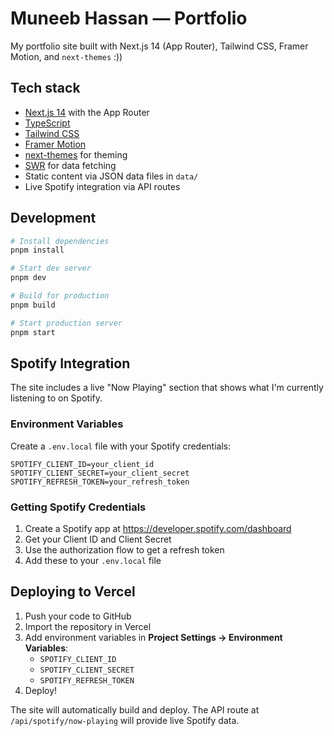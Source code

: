 # Muneeb Hassan — Portfolio

My portfolio site built with Next.js 14 (App Router), Tailwind CSS, Framer Motion, and `next-themes` :))

## Tech stack

- [Next.js 14](https://nextjs.org/) with the App Router
- [TypeScript](https://www.typescriptlang.org/)
- [Tailwind CSS](https://tailwindcss.com/)
- [Framer Motion](https://www.framer.com/motion/)
- [next-themes](https://github.com/pacocoursey/next-themes) for theming
- [SWR](https://swr.vercel.app/) for data fetching
- Static content via JSON data files in `data/`
- Live Spotify integration via API routes

## Development

```bash
# Install dependencies
pnpm install

# Start dev server
pnpm dev

# Build for production
pnpm build

# Start production server
pnpm start
```

## Spotify Integration

The site includes a live "Now Playing" section that shows what I'm currently listening to on Spotify.

### Environment Variables

Create a `.env.local` file with your Spotify credentials:

```env
SPOTIFY_CLIENT_ID=your_client_id
SPOTIFY_CLIENT_SECRET=your_client_secret
SPOTIFY_REFRESH_TOKEN=your_refresh_token
```

### Getting Spotify Credentials

1. Create a Spotify app at <https://developer.spotify.com/dashboard>
2. Get your Client ID and Client Secret
3. Use the authorization flow to get a refresh token
4. Add these to your `.env.local` file

## Deploying to Vercel

1. Push your code to GitHub
2. Import the repository in Vercel
3. Add environment variables in **Project Settings → Environment Variables**:
   - `SPOTIFY_CLIENT_ID`
   - `SPOTIFY_CLIENT_SECRET`
   - `SPOTIFY_REFRESH_TOKEN`
4. Deploy!

The site will automatically build and deploy. The API route at `/api/spotify/now-playing` will provide live Spotify data.
